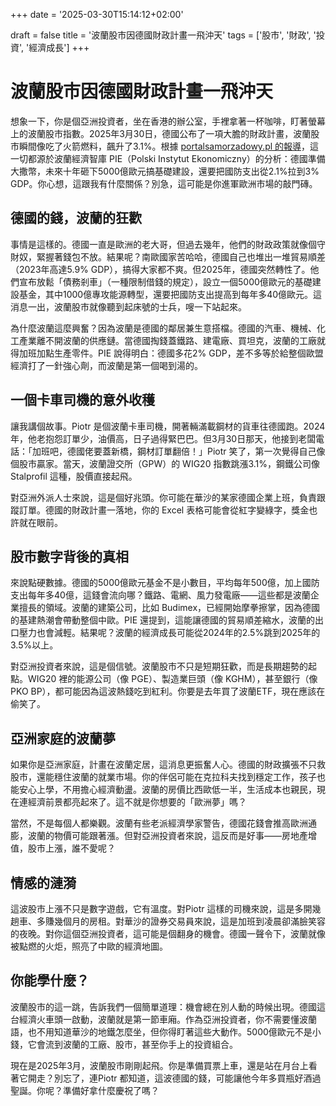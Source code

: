 +++
date = '2025-03-30T15:14:12+02:00'

draft = false
title = '波蘭股市因德國財政計畫一飛沖天'
tags = ['股市', '財政', '投資', '經濟成長']
+++

# 波蘭股市因德國財政計畫一飛沖天

想象一下，你是個亞洲投資者，坐在香港的辦公室，手裡拿著一杯咖啡，盯著螢幕上的波蘭股市指數。2025年3月30日，德國公布了一項大膽的財政計畫，波蘭股市瞬間像吃了火箭燃料，飆升了3.1%。根據 [portalsamorzadowy.pl 的報導](https://www.portalsamorzadowy.pl/finanse/pie-po-ogloszeniu-niemieckich-planow-fiskalnych-polska-gielda-wzrosla,604597.html?mp=promo)，這一切都源於波蘭經濟智庫 PIE（Polski Instytut Ekonomiczny）的分析：德國準備大撒幣，未來十年砸下5000億歐元搞基礎建設，還要把國防支出從2.1%拉到3% GDP。你心想，這跟我有什麼關係？別急，這可能是你進軍歐洲市場的敲門磚。

## 德國的錢，波蘭的狂歡

事情是這樣的。德國一直是歐洲的老大哥，但過去幾年，他們的財政政策就像個守財奴，緊握著錢包不放。結果呢？南歐國家苦哈哈，德國自己也堆出一堆貿易順差（2023年高達5.9% GDP），搞得大家都不爽。但2025年，德國突然轉性了。他們宣布放鬆「債務剎車」（一種限制借錢的規定），設立一個5000億歐元的基礎建設基金，其中1000億專攻能源轉型，還要把國防支出提高到每年多40億歐元。這消息一出，波蘭股市就像聽到起床號的士兵，嗖一下站起來。

為什麼波蘭這麼興奮？因為波蘭是德國的鄰居兼生意搭檔。德國的汽車、機械、化工產業離不開波蘭的供應鏈。當德國掏錢蓋鐵路、建電廠、買坦克，波蘭的工廠就得加班加點生產零件。PIE 說得明白：德國多花2% GDP，差不多等於給整個歐盟經濟打了一針強心劑，而波蘭是第一個喝到湯的。

## 一個卡車司機的意外收穫

讓我講個故事。Piotr 是個波蘭卡車司機，開著輛滿載鋼材的貨車往德國跑。2024年，他老抱怨訂單少，油價高，日子過得緊巴巴。但3月30日那天，他接到老闆電話：「加班吧，德國佬要蓋新橋，鋼材訂單翻倍！」Piotr 笑了，第一次覺得自己像個股市贏家。當天，波蘭證交所（GPW）的 WIG20 指數跳漲3.1%，鋼鐵公司像 Stalprofil 這種，股價直接起飛。

對亞洲外派人士來說，這是個好兆頭。你可能在華沙的某家德國企業上班，負責跟蹤訂單。德國的財政計畫一落地，你的 Excel 表格可能會從紅字變綠字，獎金也許就在眼前。

## 股市數字背後的真相

來說點硬數據。德國的5000億歐元基金不是小數目，平均每年500億，加上國防支出每年多40億，這錢會流向哪？鐵路、電網、風力發電廠——這些都是波蘭企業擅長的領域。波蘭的建築公司，比如 Budimex，已經開始摩拳擦掌，因為德國的基建熱潮會帶動整個中歐。PIE 還提到，這能讓德國的貿易順差縮水，波蘭的出口壓力也會減輕。結果呢？波蘭的經濟成長可能從2024年的2.5%跳到2025年的3.5%以上。

對亞洲投資者來說，這是個信號。波蘭股市不只是短期狂歡，而是長期趨勢的起點。WIG20 裡的能源公司（像 PGE）、製造業巨頭（像 KGHM），甚至銀行（像 PKO BP），都可能因為這波熱錢吃到紅利。你要是去年買了波蘭ETF，現在應該在偷笑了。

## 亞洲家庭的波蘭夢

如果你是亞洲家庭，計畫在波蘭定居，這消息更振奮人心。德國的財政擴張不只救股市，還能穩住波蘭的就業市場。你的伴侶可能在克拉科夫找到穩定工作，孩子也能安心上學，不用擔心經濟動盪。波蘭的房價比西歐低一半，生活成本也親民，現在連經濟前景都亮起來了。這不就是你想要的「歐洲夢」嗎？

當然，不是每個人都樂觀。波蘭有些老派經濟學家警告，德國花錢會推高歐洲通膨，波蘭的物價可能跟著漲。但對亞洲投資者來說，這反而是好事——房地產增值，股市上漲，誰不愛呢？

## 情感的漣漪

這波股市上漲不只是數字遊戲，它有溫度。對Piotr 這樣的司機來說，這是多開幾趟車、多賺幾個月的房租。對華沙的證券交易員來說，這是加班到凌晨卻滿臉笑容的夜晚。對你這個亞洲投資者，這可能是個翻身的機會。德國一聲令下，波蘭就像被點燃的火炬，照亮了中歐的經濟地圖。

## 你能學什麼？

波蘭股市的這一跳，告訴我們一個簡單道理：機會總在別人動的時候出現。德國這台經濟火車頭一啟動，波蘭就是第一節車廂。作為亞洲投資者，你不需要懂波蘭語，也不用知道華沙的地鐵怎麼坐，但你得盯著這些大動作。5000億歐元不是小錢，它會流到波蘭的工廠、股市，甚至你手上的投資組合。

現在是2025年3月，波蘭股市剛剛起飛。你是準備買票上車，還是站在月台上看著它開走？別忘了，連Piotr 都知道，這波德國的錢，可能讓他今年多買瓶好酒過聖誕。你呢？準備好拿什麼慶祝了嗎？